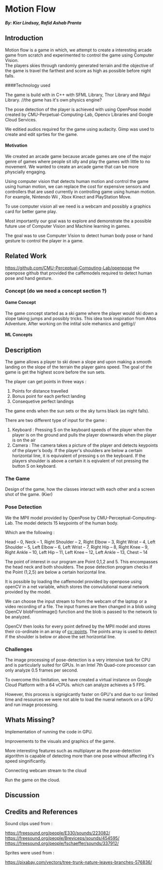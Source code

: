 # Motion Flow
##### By: Kier Lindsay, Rafid Ashab Pranta

## Introduction

Motion flow is a game in which, we attempt to create a interesting arcade game from scratch and
experimented to control the game using Computer Vision.  
The players skies through randomly generated terrain and the objective of the game is 
travel the farthest and score as high as possible before night falls. 

####Technology used

The game is build with in C++ with SFML Library, Thor Library and IMgui Library. 
//the game has it's own physics engine? 

The pose detection of the player is achieved with using OpenPose model created by CMU-Perpetual-Computing-Lab, Opencv
Libraries and Google Cloud Services.

We editied audios required for the game using audacity. Gimp was used to create and edit 
sprties for the game.


#### Motivation

We created an arcade game because arcade games are one of the major genre of games where people sit idly and play the
games with little to no movement. We wanted to create an arcade game that can be more physcially engaging.

Using computer vision that detects human motion and control the game using human motion, 
we can replace the cost for expensive sensors and controllers that are used currently in controlling game using
human motion. For example, Nintendo Wii , Xbox Kinect and PlayStation Move.

To use computer vision all we need is a webcam and possibly a graphics card for better game play. 

Most importantly our goal was to explore and demonstrate the a possible future use of Computer Vision and 
Machine learning in games. 

The goal was to use Computer Vision to detect human body pose or hand gesture to control the player in a game. 

## Related Work

https://github.com/CMU-Perceptual-Computing-Lab/openpose the openpose github that provided the caffemodels required 
to detect human pose and hand gesture.

### Concept (do we need a concept section ?)
#### Game Concept

The game concept started as a ski game where the player would ski down a
slope taking jumps and possibly tricks.  This idea took inspiration from
Altos Adventure.  After working on the intital sole mehanics and gettig//

#### ML Concepts


## Description

The game allows a player to ski down a slope and upon making a smooth landing on the slope of the terrain the player gains
speed. The goal of the game is get the highest score before the sun sets.

The player can get points in three ways : 
1. Points for distance travelled 
2. Bonus point for each perfect landing 
3. Consequetive perfect landings 

The game ends when the sun sets or the sky turns black (as night falls).

There are two different type of input for the game :
1. Keyboard : Pressing S on the keyboard speeds of the player when the player is on the ground and pulls the player downwards
when the player is on the air
2. Camera : The camera takes a picture of the player and detects keypoints of the player's body. If the player's shoulders are
below a certain horizontal line, it is equivalent of pressing s on the keyboard. If the players shoulder is above a certain 
it is eqivalent of not pressing the button S on keyboard. 


### The Game

Design of the game, how the classes interact with each other and a screen shot of the game. (Kier)


### Pose Detection

We the MPII model provided by OpenPose by CMU-Perceptual-Computing-Lab. The model detects 15 keypoints
of the human body. 

Which are the following :

Head – 0, 
Neck – 1, 
Right Shoulder – 2, 
Right Elbow – 3, 
Right Wrist – 4,
Left Shoulder – 5, 
Left Elbow – 6, 
Left Wrist – 7, 
Right Hip – 8,
Right Knee – 9, 
Right Ankle – 10, 
Left Hip – 11, 
Left Knee – 12,
Left Ankle – 13, 
Chest – 14

The point of interest in our program are Point 0,1,2 and 5. This encompasses the head neck and both shoulders.
The pose detection program checks if the Point (1,2,5) are below a certain horizontal line.

It is possible by loading the caffemodel provided by openpose using openCV in a net variable, which stores
the convulutional nueral network provided by the model. 

We can choose the input stream to from the webcam of the laptop or a video recording of a file. 
The input frames are then changed in a blob using OpenCV blobFromImage() function and the blob is passed to the network
to be analyzed.  

OpenCV then looks for every point defined by the MPII model and stores their co-ordinate in an
array of <cv::points>. The points array is used to detect if the shoulder is below or above the set horizontal line.


### Challenges

The image processing of pose-detection is a very intensive task for CPU and is particularly suited for GPUs. In an Intel 7th 
Quad-core processor can only analyze 0.5 frames per second.

To overcome this limitation, we have created a virtual instance on Google Cloud Platform with a 64 vCPUs.
which can analyze achieves a 5 FPS. 

However, this process is signigicantly faster on GPU's and due to our limited time and resources we were not able to load
the nueral network on a GPU and run image processing.

## Whats Missing?

Implementation of running the code in GPU. 

Improvements to the visuals and graphics of the game.

More interesting features such as multiplayer as the pose-detection algorithm is capable of detecting
more than one pose without affecting it's speed singnificantly.

Connecting webcam stream to the cloud 

Run the game on the cloud. 

## Discussion



## Credits and References


Sound clips used from : 

 https://freesound.org/people/E330/sounds/223082/
 https://freesound.org/people/Breviceps/sounds/454595/
 https://freesound.org/people/fschaeffer/sounds/337912/
 
Sprites were used from : 

 https://pixabay.com/vectors/tree-trunk-nature-leaves-branches-576836/
 
